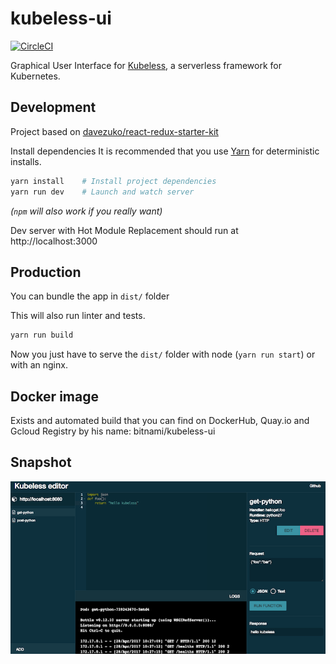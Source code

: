 # kubeless-ui

[![CircleCI](https://circleci.com/gh/kubeless/kubeless-ui/tree/master.svg?style=svg)](https://circleci.com/gh/kubeless/kubeless-ui/tree/master)

Graphical User Interface for [Kubeless](https://github.com/bitnami/kubeless), a serverless framework for Kubernetes.


## Development

Project based on [davezuko/react-redux-starter-kit](https://github.com/davezuko/react-redux-starter-kit)

Install dependencies It is recommended that you use [Yarn](https://yarnpkg.com/) for deterministic installs.

```bash
yarn install    # Install project dependencies
yarn run dev    # Launch and watch server
```

*(`npm` will also work if you really want)*

Dev server with Hot Module Replacement should run at http://localhost:3000

## Production

You can bundle the app in `dist/` folder

This will also run linter and tests.

```bash
yarn run build
```

Now you just have to serve the `dist/` folder with node (`yarn run start`) or with an nginx.

## Docker image
Exists and automated build that you can find on DockerHub, Quay.io and Gcloud Registry
by his name:  bitnami/kubeless-ui

## Snapshot

![kubeless-ui-snapshot](./kubeless.png)
